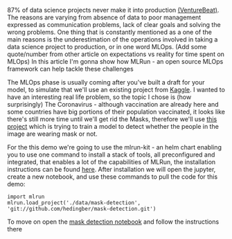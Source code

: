 87% of data science projects never make it into production 
[(VentureBeat)](https://venturebeat.com/2019/07/19/why-do-87-of-data-science-projects-never-make-it-into-production/). 
The reasons are varying from absence of data to poor management expressed as communication problems,
lack of clear goals and solving the wrong problems. One thing that is constantly mentioned as a one of the main reasons is the 
underestimation of the operations involved in taking a data science project to production, or in one word MLOps.
(Add some quote/number from other article on expectations vs reality for time spent on MLOps)
In this article I'm gonna show how MLRun - an open source MLOps framework can help tackle these challenges

The MLOps phase is usually coming after you've built a draft for your model, to simulate that we'll use an existing 
project from [Kaggle](https://www.kaggle.com/). I wanted to have an interesting real life problem, so the topic I chose 
is (how surprisingly) The Coronavirus - although vaccination are already here and some countries have big portions of 
their population vaccinated, it looks like there's still more time until we'll get rid the Masks, therefore we'll use 
[this project](https://www.kaggle.com/notadithyabhat/face-mask-detector/execution) which is trying to train a model to
detect whether the people in the image are wearing mask or not.

For the this demo we're going to use the mlrun-kit - an helm chart enabling you to use one command to install a stack of
tools, all preconfigured and integrated, that enables a lot of the capabilities of MLRun, the installation instructions
can be found [here](https://docs.mlrun.org/en/latest/install.html). After installation we will open the jupyter, create 
a new notebook, and use these commands to pull the code for this demo:
```jupyter
import mlrun
mlrun.load_project('./data/mask-detection', 'git://github.com/hedingber/mask-detection.git')
```

To move on open the [mask detection notebook](mask_detection.ipynb) and follow the instructions there
